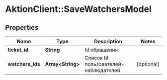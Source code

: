 # AktionClient::SaveWatchersModel

## Properties
Name | Type | Description | Notes
------------ | ------------- | ------------- | -------------
**ticket_id** | **String** | Id обращения | 
**watchers_ids** | **Array&lt;String&gt;** | Список Id пользователей-наблюдателей | [optional] 


